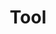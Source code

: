 ---
title: Tool
description: tools,工具
image: tool.webp

# Badge style
style:
    background: "#2a9d8f"
    color: "#fff"
---